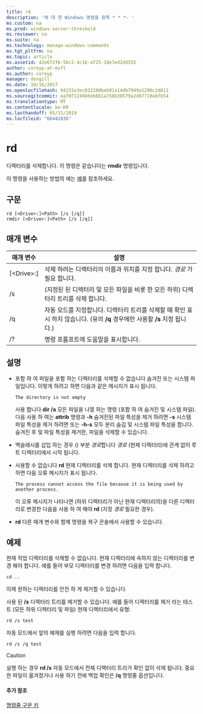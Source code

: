 ```yaml
---
title: rd
description: '에 대 한 Windows 명령을 항목 * * *- '
ms.custom: na
ms.prod: windows-server-threshold
ms.reviewer: na
ms.suite: na
ms.technology: manage-windows-commands
ms.tgt_pltfrm: na
ms.topic: article
ms.assetid: 42e672f6-5bc2-4c16-af25-18e7ed2dd555
author: coreyp-at-msft
ms.author: coreyp
manager: dongill
ms.date: 10/16/2017
ms.openlocfilehash: 94231e3ec032280beb91a14db7949a1296c2d811
ms.sourcegitcommit: eaf071249b6eb6b1a758b38579a2d87710abfb54
ms.translationtype: MT
ms.contentlocale: ko-KR
ms.lasthandoff: 05/31/2019
ms.locfileid: "66442036"
---
```

# <a name="rd"></a>rd



디렉터리를 삭제합니다. 이 명령은 같습니다는 **rmdir** 명령입니다.

이 명령을 사용하는 방법의 예는 [예](#BKMK_examples)를 참조하세요.

## <a name="syntax"></a>구문

```
rd [<Drive>:]<Path> [/s [/q]]
rmdir [<Drive>:]<Path> [/s [/q]]
```

## <a name="parameters"></a>매개 변수

|     매개 변수     |                                                                 설명                                                                  |
|-------------------|----------------------------------------------------------------------------------------------------------------------------------------------|
| [\<Drive>:]<Path> |                      삭제 하려는 디렉터리의 이름과 위치를 지정 합니다. *경로* 가 필요 합니다.                       |
|        /s         |                     (지정된 된 디렉터리 및 모든 파일을 비롯 한 모든 하위) 디렉터리 트리를 삭제 합니다.                      |
|        /q         | 자동 모드를 지정합니다. 디렉터리 트리를 삭제할 때 확인 표시 하지 않습니다. (유의 **/q** 경우에만 사용할 **/s** 지정 됩니다.) |
|        /?         |                                                     명령 프롬프트에 도움말을 표시합니다.                                                     |

## <a name="remarks"></a>설명

-   포함 하 여 파일을 포함 하는 디렉터리를 삭제할 수 없습니다 숨겨진 또는 시스템 파일입니다. 이렇게 하려고 하면 다음과 같은 메시지가 표시 됩니다.

    `The directory is not empty`

    사용 합니다 **dir /a** 모든 파일을 나열 하는 명령 (포함 하 여 숨겨진 및 시스템 파일). 다음 사용 하 여는 **attrib** 명령과 **-h** 숨겨진된 파일 특성을 제거 하려면 **-s** 시스템 파일 특성을 제거 하려면 또는 **-h-s** 모두 분리 숨김 및 시스템 파일 특성을 합니다. 숨겨진 후 및 파일 특성을 제거한, 파일을 삭제할 수 있습니다.
-   백슬래시를 삽입 하는 경우 (\) 부분 *경로*합니다 *경로* (현재 디렉터리)에 관계 없이 루트 디렉터리에서 시작 됩니다.
-   사용할 수 없습니다 **rd** 현재 디렉터리를 삭제 합니다. 현재 디렉터리를 삭제 하려고 하면 다음 오류 메시지가 표시 됩니다.

    `The process cannot access the file because it is being used by another process.`

    이 오류 메시지가 나타나면 (하위 디렉터리가 아닌 현재 디렉터리의)을 다른 디렉터리로 변경한 다음을 사용 하 여 해야 **rd** (지정 *경로* 필요한 경우).
-   **rd** 다른 매개 변수와 함께 명령을 복구 콘솔에서 사용할 수 있습니다.

## <a name="BKMK_examples"></a>예제

현재 작업 디렉터리를 삭제할 수 없습니다. 현재 디렉터리에 속하지 않는 디렉터리를 변경 해야 합니다. 예를 들어 부모 디렉터리를 변경 하려면 다음을 입력 합니다.
```
cd ..
```
이제 원하는 디렉터리를 안전 하 게 제거할 수 있습니다.

사용 된 **/s** 디렉터리 트리를 제거할 수 있습니다. 예를 들어 디렉터리를 제거 라는 테스트 (모든 하위 디렉터리 및 파일) 현재 디렉터리에서 유형:
```
rd /s test
```
자동 모드에서 앞의 예제를 실행 하려면 다음을 입력 합니다.
```
rd /s /q test
```

> [!CAUTION]
> 실행 하는 경우 **rd /s** 자동 모드에서 전체 디렉터리 트리가 확인 없이 삭제 됩니다. 중요 한 파일이 옮겨졌거나 사용 하기 전에 백업 확인은 **/q** 명령줄 옵션입니다.

#### <a name="additional-references"></a>추가 참조

[명령줄 구문 키](command-line-syntax-key.md)
